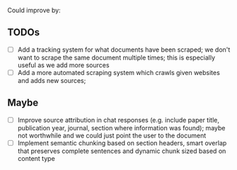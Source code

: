 Could improve by:

## TODOs

- [ ] Add a tracking system for what documents have been scraped; we don't want to scrape the same document multiple times; this is especially useful as we add more sources
- [ ] Add a more automated scraping system which crawls given websites and adds new sources;

## Maybe

- [ ] Improve source attribution in chat responses (e.g. include paper title, publication year, journal, section where information was found); maybe not worthwhile and we could just point the user to the document
- [ ] Implement semantic chunking based on section headers, smart overlap that preserves complete sentences and dynamic chunk sized based on content type
